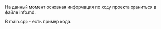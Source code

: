 На данный момент основная информация по ходу проекта храниться в файле info.md.


В main.cpp - есть пример кода.
